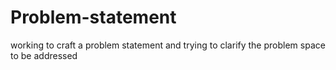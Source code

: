 # Problem-statement
working to craft a problem statement and trying to clarify the problem space to be addressed

